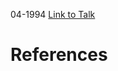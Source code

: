 

04-1994
[Link to Talk](https://www.churchofjesuschrist.org/study/general-conference/1994/04/young-women-session?lang=eng)



# References
